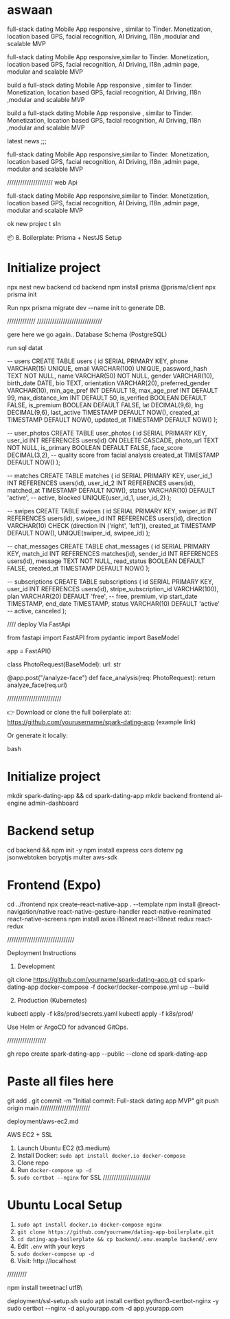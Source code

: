 # aswaan

full-stack dating Mobile App responsive , similar to Tinder. Monetization, location based GPS, facial recognition, AI Driving, I18n ,modular and scalable MVP 


full-stack dating Mobile App responsive,similar to Tinder. Monetization, location based GPS, facial recognition, AI Driving, I18n ,admin page, modular and scalable MVP 


build a full-stack dating Mobile App responsive , similar to Tinder. Monetization, location based GPS, facial recognition, AI Driving, I18n ,modular and scalable MVP




build a full-stack dating Mobile App responsive , similar to Tinder. Monetization, location based GPS, facial recognition, AI Driving, I18n ,modular and scalable MVP


latest news ;;;


full-stack dating Mobile App responsive,similar to Tinder. Monetization, location based GPS, facial recognition, AI Driving, I18n ,admin page, modular and scalable MVP 



/////////////////////  web Api 

full-stack dating Mobile App responsive,similar to Tinder. Monetization, location based GPS, facial recognition, AI Driving, I18n ,admin page, modular and scalable MVP 


ok new projec t sln

📦 8. Boilerplate: Prisma + NestJS Setup

# Initialize project
npx nest new backend
cd backend
npm install prisma @prisma/client
npx prisma init





 Run npx prisma migrate dev --name init to generate DB. 




/////////////  //////////////////////////////



gere here we go again..
 Database Schema (PostgreSQL)

 run sql datat

 -- users
CREATE TABLE users (
  id SERIAL PRIMARY KEY,
  phone VARCHAR(15) UNIQUE,
  email VARCHAR(100) UNIQUE,
  password_hash TEXT NOT NULL,
  name VARCHAR(50) NOT NULL,
  gender VARCHAR(10),
  birth_date DATE,
  bio TEXT,
  orientation VARCHAR(20),
  preferred_gender VARCHAR(10),
  min_age_pref INT DEFAULT 18,
  max_age_pref INT DEFAULT 99,
  max_distance_km INT DEFAULT 50,
  is_verified BOOLEAN DEFAULT FALSE,
  is_premium BOOLEAN DEFAULT FALSE,
  lat DECIMAL(9,6),
  lng DECIMAL(9,6),
  last_active TIMESTAMP DEFAULT NOW(),
  created_at TIMESTAMP DEFAULT NOW(),
  updated_at TIMESTAMP DEFAULT NOW()
);

-- user_photos
CREATE TABLE user_photos (
  id SERIAL PRIMARY KEY,
  user_id INT REFERENCES users(id) ON DELETE CASCADE,
  photo_url TEXT NOT NULL,
  is_primary BOOLEAN DEFAULT FALSE,
  face_score DECIMAL(3,2), -- quality score from facial analysis
  created_at TIMESTAMP DEFAULT NOW()
);

-- matches
CREATE TABLE matches (
  id SERIAL PRIMARY KEY,
  user_id_1 INT REFERENCES users(id),
  user_id_2 INT REFERENCES users(id),
  matched_at TIMESTAMP DEFAULT NOW(),
  status VARCHAR(10) DEFAULT 'active', -- active, blocked
  UNIQUE(user_id_1, user_id_2)
);

-- swipes
CREATE TABLE swipes (
  id SERIAL PRIMARY KEY,
  swiper_id INT REFERENCES users(id),
  swipee_id INT REFERENCES users(id),
  direction VARCHAR(10) CHECK (direction IN ('right', 'left')),
  created_at TIMESTAMP DEFAULT NOW(),
  UNIQUE(swiper_id, swipee_id)
);

-- chat_messages
CREATE TABLE chat_messages (
  id SERIAL PRIMARY KEY,
  match_id INT REFERENCES matches(id),
  sender_id INT REFERENCES users(id),
  message TEXT NOT NULL,
  read_status BOOLEAN DEFAULT FALSE,
  created_at TIMESTAMP DEFAULT NOW()
);

-- subscriptions
CREATE TABLE subscriptions (
  id SERIAL PRIMARY KEY,
  user_id INT REFERENCES users(id),
  stripe_subscription_id VARCHAR(100),
  plan VARCHAR(20) DEFAULT 'free', -- free, premium, vip
  start_date TIMESTAMP,
  end_date TIMESTAMP,
  status VARCHAR(10) DEFAULT 'active' -- active, canceled
);


////
deploy Via FastApi

from fastapi import FastAPI
from pydantic import BaseModel

app = FastAPI()

class PhotoRequest(BaseModel):
    url: str

@app.post("/analyze-face")
def face_analysis(req: PhotoRequest):
    return analyze_face(req.url)

/////////////////////////


👉 Download or clone the full boilerplate at:
https://github.com/yourusername/spark-dating-app (example link)

Or generate it locally:

bash
# Initialize project
mkdir spark-dating-app && cd spark-dating-app
mkdir backend frontend ai-engine admin-dashboard

# Backend setup
cd backend && npm init -y
npm install express cors dotenv pg jsonwebtoken bcryptjs multer aws-sdk

# Frontend (Expo)
cd ../frontend
npx create-react-native-app . --template
npm install @react-navigation/native react-native-gesture-handler react-native-reanimated react-native-screens
npm install axios i18next react-i18next redux react-redux


///////////////////////////////

 Deployment Instructions
1. Development

git clone https://github.com/yourname/spark-dating-app.git
cd spark-dating-app
docker-compose -f docker/docker-compose.yml up --build

2. Production (Kubernetes)

kubectl apply -f k8s/prod/secrets.yaml
kubectl apply -f k8s/prod/

Use Helm or ArgoCD for advanced GitOps. 

//////////////////

gh repo create spark-dating-app --public --clone
cd spark-dating-app
# Paste all files here
git add .
git commit -m "Initial commit: Full-stack dating app MVP"
git push origin main
///////////////////////


deployment/aws-ec2.md

 AWS EC2 + SSL

1. Launch Ubuntu EC2 (t3.medium)
2. Install Docker: `sudo apt install docker.io docker-compose`
3. Clone repo
4. Run `docker-compose up -d`
5. `sudo certbot --nginx` for SSL
//////////////////////

# Ubuntu Local Setup

1. `sudo apt install docker.io docker-compose nginx`
2. `git clone https://github.com/yourname/dating-app-boilerplate.git`
3. `cd dating-app-boilerplate && cp backend/.env.example backend/.env`
4. Edit `.env` with your keys
5. `sudo docker-compose up -d`
6. Visit: http://localhost




/////////

npm install tweetnacl utf8\



deployment/ssl-setup.sh
sudo apt install certbot python3-certbot-nginx -y
sudo certbot --nginx -d api.yourapp.com -d app.yourapp.com






